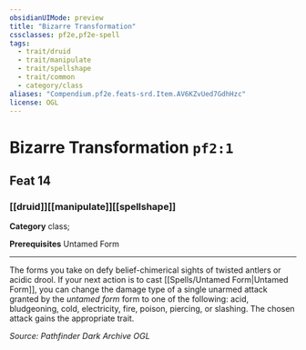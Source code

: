 ```yaml
---
obsidianUIMode: preview
title: "Bizarre Transformation"
cssclasses: pf2e,pf2e-spell
tags:
  - trait/druid
  - trait/manipulate
  - trait/spellshape
  - trait/common
  - category/class
aliases: "Compendium.pf2e.feats-srd.Item.AV6KZvUed7GdhHzc"
license: OGL
---
```

# Bizarre Transformation `pf2:1`
## Feat 14
### [[druid]][[manipulate]][[spellshape]]

**Category** class; 



**Prerequisites** Untamed Form
* * *
The forms you take on defy belief-chimerical sights of twisted antlers or acidic drool. If your next action is to cast [[Spells/Untamed Form|Untamed Form]], you can change the damage type of a single unarmed attack granted by the _untamed form_ form to one of the following: acid, bludgeoning, cold, electricity, fire, poison, piercing, or slashing. The chosen attack gains the appropriate trait.

*Source: Pathfinder Dark Archive*
*OGL*